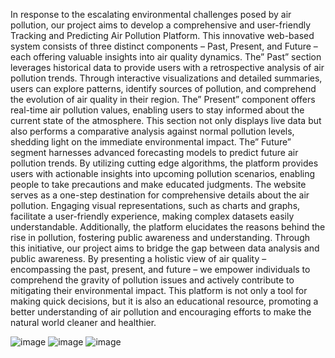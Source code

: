 In response to the escalating environmental challenges posed by air pollution, our project aims to develop a comprehensive and user-friendly Tracking and Predicting Air Pollution Platform. This innovative web-based system consists of three distinct components – Past, Present, and Future – each offering valuable insights into air quality dynamics. The” Past” section leverages historical data to provide users with a retrospective analysis of air pollution trends. Through interactive visualizations and detailed summaries, users can explore patterns, identify sources of pollution, and comprehend the evolution of air quality in their region. The” Present” component offers real-time air pollution values, enabling users to stay informed about the current state of the atmosphere. This section not only displays live data but also performs a comparative analysis against normal pollution levels, shedding light on the immediate environmental impact. The” Future” segment harnesses advanced forecasting models to predict future air pollution trends. By utilizing cutting edge algorithms, the platform provides users with actionable insights into upcoming pollution scenarios, enabling people to take precautions and make educated judgments. The website serves as a one-step destination for comprehensive details about the air pollution. Engaging visual representations, such as charts and graphs, facilitate a user-friendly experience, making complex datasets easily understandable. Additionally, the platform elucidates the reasons behind the rise in pollution, fostering public awareness and understanding. Through this initiative, our project aims to bridge the gap between data analysis and public awareness. By presenting a holistic view of air quality – encompassing the past, present, and future – we empower individuals to comprehend the gravity of pollution issues and actively contribute to mitigating their environmental impact. This platform is not only a tool for making quick decisions, but it is also an educational resource, promoting a better understanding of air pollution and encouraging efforts to make the natural world cleaner and healthier.



![image](https://github.com/vishnu300/API_Django_MLmodel/assets/121032542/f9f5ecb9-f8cd-427e-97b6-2cbee1bff10d)
![image](https://github.com/vishnu300/API_Django_MLmodel/assets/121032542/6460365e-47c7-43b7-a4bd-bc4008fe6a10)
![image](https://github.com/vishnu300/API_Django_MLmodel/assets/121032542/fc49827e-aa6f-437f-a1f4-555933c1650d)
